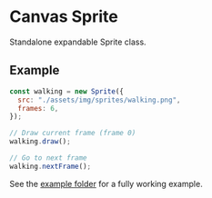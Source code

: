 # Canvas Sprite

Standalone expandable Sprite class.

## Example

```js
const walking = new Sprite({
  src: "./assets/img/sprites/walking.png",
  frames: 6,
});

// Draw current frame (frame 0)
walking.draw();

// Go to next frame
walking.nextFrame();
```

See the [example folder](./example) for a fully working example.
